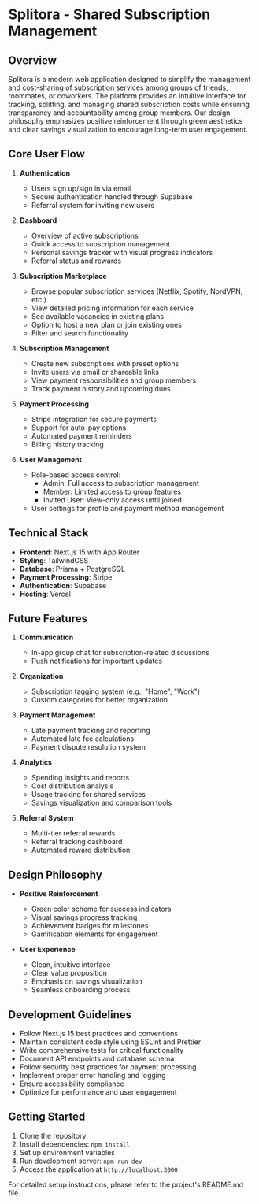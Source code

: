 # Splitora - Shared Subscription Management

## Overview
Splitora is a modern web application designed to simplify the management and cost-sharing of subscription services among groups of friends, roommates, or coworkers. The platform provides an intuitive interface for tracking, splitting, and managing shared subscription costs while ensuring transparency and accountability among group members. Our design philosophy emphasizes positive reinforcement through green aesthetics and clear savings visualization to encourage long-term user engagement.

## Core User Flow

1. **Authentication**
   - Users sign up/sign in via email
   - Secure authentication handled through Supabase
   - Referral system for inviting new users

2. **Dashboard**
   - Overview of active subscriptions
   - Quick access to subscription management
   - Personal savings tracker with visual progress indicators
   - Referral status and rewards

3. **Subscription Marketplace**
   - Browse popular subscription services (Netflix, Spotify, NordVPN, etc.)
   - View detailed pricing information for each service
   - See available vacancies in existing plans
   - Option to host a new plan or join existing ones
   - Filter and search functionality

4. **Subscription Management**
   - Create new subscriptions with preset options
   - Invite users via email or shareable links
   - View payment responsibilities and group members
   - Track payment history and upcoming dues

5. **Payment Processing**
   - Stripe integration for secure payments
   - Support for auto-pay options
   - Automated payment reminders
   - Billing history tracking

6. **User Management**
   - Role-based access control:
     - Admin: Full access to subscription management
     - Member: Limited access to group features
     - Invited User: View-only access until joined
   - User settings for profile and payment method management

## Technical Stack

- **Frontend**: Next.js 15 with App Router
- **Styling**: TailwindCSS
- **Database**: Prisma + PostgreSQL
- **Payment Processing**: Stripe
- **Authentication**: Supabase
- **Hosting**: Vercel

## Future Features

1. **Communication**
   - In-app group chat for subscription-related discussions
   - Push notifications for important updates

2. **Organization**
   - Subscription tagging system (e.g., "Home", "Work")
   - Custom categories for better organization

3. **Payment Management**
   - Late payment tracking and reporting
   - Automated late fee calculations
   - Payment dispute resolution system

4. **Analytics**
   - Spending insights and reports
   - Cost distribution analysis
   - Usage tracking for shared services
   - Savings visualization and comparison tools

5. **Referral System**
   - Multi-tier referral rewards
   - Referral tracking dashboard
   - Automated reward distribution

## Design Philosophy

- **Positive Reinforcement**
  - Green color scheme for success indicators
  - Visual savings progress tracking
  - Achievement badges for milestones
  - Gamification elements for engagement

- **User Experience**
  - Clean, intuitive interface
  - Clear value proposition
  - Emphasis on savings visualization
  - Seamless onboarding process

## Development Guidelines

- Follow Next.js 15 best practices and conventions
- Maintain consistent code style using ESLint and Prettier
- Write comprehensive tests for critical functionality
- Document API endpoints and database schema
- Follow security best practices for payment processing
- Implement proper error handling and logging
- Ensure accessibility compliance
- Optimize for performance and user engagement

## Getting Started

1. Clone the repository
2. Install dependencies: `npm install`
3. Set up environment variables
4. Run development server: `npm run dev`
5. Access the application at `http://localhost:3000`

For detailed setup instructions, please refer to the project's README.md file. 